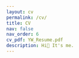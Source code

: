```yaml
---
layout: cv
permalink: /cv/
title: CV
nav: false
nav_order: 6
cv_pdf: YW_Resume.pdf
description: Hi👋 It's me.
---
```

